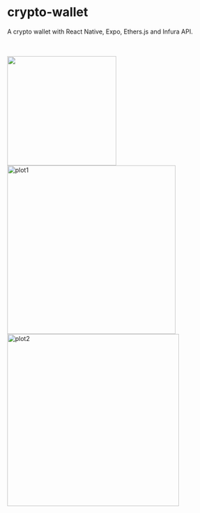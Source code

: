 # crypto-wallet
A crypto wallet with React Native, Expo, Ethers.js and Infura API.

<br><br>
<img src="https://github.com/Chrissy1209/crypto-wallet/blob/main/plots/plot.png" width="250">
<img width="386" alt="plot1" src="https://github.com/Chrissy1209/crypto-wallet/assets/79960363/d0ad905d-1d12-4b9d-baf5-4d3fe680021b">
<img width="394" alt="plot2" src="https://github.com/Chrissy1209/crypto-wallet/assets/79960363/efe911c6-75fc-4e30-9a74-223e50bb5fcb">
